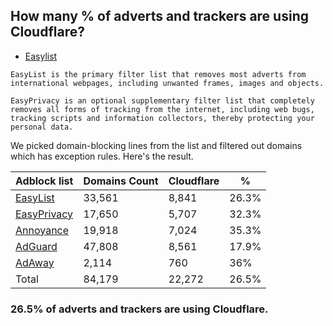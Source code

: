 ## How many % of adverts and trackers are using Cloudflare?


- [Easylist](https://web.archive.org/web/20210516110248/https://easylist.to/)
```
EasyList is the primary filter list that removes most adverts from international webpages, including unwanted frames, images and objects.

EasyPrivacy is an optional supplementary filter list that completely removes all forms of tracking from the internet, including web bugs, tracking scripts and information collectors, thereby protecting your personal data.
```


We picked domain-blocking lines from the list and filtered out domains which has exception rules.
Here's the result.


| Adblock list | Domains Count | Cloudflare | % |
| --- | --- | --- | --- |
| [EasyList](https://easylist.to/easylist/easylist.txt) | 33,561 | 8,841 | 26.3% |
| [EasyPrivacy](https://easylist.to/easylist/easyprivacy.txt) | 17,650 | 5,707 | 32.3% |
| [Annoyance](https://secure.fanboy.co.nz/fanboy-annoyance.txt) | 19,918 | 7,024 | 35.3% |
| [AdGuard](https://adguardteam.github.io/AdGuardSDNSFilter/Filters/filter.txt) | 47,808 | 8,561 | 17.9% |
| [AdAway](https://raw.githubusercontent.com/AdAway/adaway.github.io/master/hosts.txt) | 2,114 | 760 | 36% |
| Total | 84,179 | 22,272 | 26.5% |


### 26.5% of adverts and trackers are using Cloudflare.
